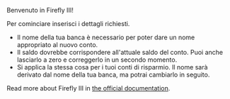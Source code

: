 Benvenuto in Firefly III!

Per cominciare inserisci i dettagli richiesti.

* Il nome della tua banca è necessario per poter dare un nome appropriato al nuovo conto.
* Il saldo dovrebbe corrispondere all'attuale saldo del conto. Puoi anche lasciarlo a zero e correggerlo in un secondo momento.
* Si applica la stessa cosa per i tuoi conti di risparmio. Il nome sarà derivato dal nome della tua banca, ma potrai cambiarlo in seguito.

Read more about Firefly III in [the official documentation](https://firefly-iii.readthedocs.io/en/latest/).
